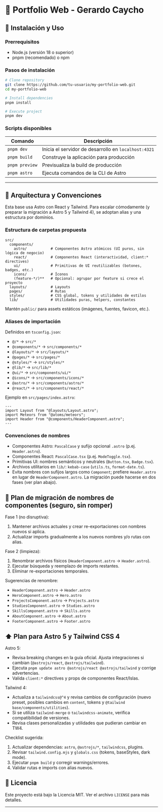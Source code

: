 # 🚀 Portfolio Web - Gerardo Caycho

## 🚀 Instalación y Uso

### Prerrequisitos

- Node.js (versión 18 o superior)
- pnpm (recomendado) o npm

### Pasos de instalación

```bash
# Clone repository
git clone https://github.com/tu-usuario/my-portfolio-web.git
cd my-portfolio-web

# Install dependencies
pnpm install

# Execute project
pnpm dev
```

### Scripts disponibles

| Comando        | Descripción                                          |
| -------------- | ---------------------------------------------------- |
| `pnpm dev`     | Inicia el servidor de desarrollo en `localhost:4321` |
| `pnpm build`   | Construye la aplicación para producción              |
| `pnpm preview` | Previsualiza la build de producción                  |
| `pnpm astro`   | Ejecuta comandos de la CLI de Astro                  |

---

## 🧱 Arquitectura y Convenciones

Esta base usa Astro con React y Tailwind. Para escalar cómodamente (y preparar la migración a Astro 5 y Tailwind 4), se adoptan alias y una estructura por dominios.

### Estructura de carpetas propuesta

```
src/
  components/
    astro/           # Componentes Astro atómicos (UI puros, sin lógica de negocio)
    react/           # Componentes React (interactividad, client:* directives)
    ui/              # Primitivas de UI reutilizables (botones, badges, etc.)
    icons/           # Íconos
    (feature-*/)**   # Opcional: agrupar por feature si crece el proyecto
  layouts/           # Layouts
  pages/             # Rutas
  styles/            # CSS global, tokens y utilidades de estilos
  lib/               # Utilidades puras, helpers, constantes
```

Mantén `public/` para assets estáticos (imágenes, fuentes, favicon, etc.).

### Aliases de importación

Definidos en `tsconfig.json`:

- `@/*` → `src/*`
- `@components/*` → `src/components/*`
- `@layouts/*` → `src/layouts/*`
- `@pages/*` → `src/pages/*`
- `@styles/*` → `src/styles/*`
- `@lib/*` → `src/lib/*`
- `@ui/*` → `src/components/ui/*`
- `@icons/*` → `src/components/icons/*`
- `@astro/*` → `src/components/astro/*`
- `@react/*` → `src/components/react/*`

Ejemplo en `src/pages/index.astro`:

```astro
---
import Layout from "@layouts/Layout.astro";
import Meteors from "@atoms/meteors";
import Header from "@components/HeaderComponent.astro";
---
```

### Convenciones de nombres

- Componentes Astro: `PascalCase` y sufijo opcional `.astro` (p.ej. `Header.astro`).
- Componentes React: `PascalCase.tsx` (p.ej. `ModeToggle.tsx`).
- Primitivas UI: nombres semánticos y neutrales (`Button.tsx`, `Badge.tsx`).
- Archivos utilitarios en `lib/`: `kebab-case` (`utils.ts`, `format-date.ts`).
- Evita nombres con sufijos largos como `Component`; prefiere `Header.astro` en lugar de `HeaderComponent.astro`. La migración puede hacerse en dos fases (ver plan abajo).

## 🔄 Plan de migración de nombres de componentes (seguro, sin romper)

Fase 1 (no disruptiva):

1. Mantener archivos actuales y crear re-exportaciones con nombres nuevos si aplica.
2. Actualizar imports gradualmente a los nuevos nombres y/o rutas con alias.

Fase 2 (limpieza):

1. Renombrar archivos físicos (`HeaderComponent.astro` → `Header.astro`).
2. Ejecutar búsqueda y reemplazo de imports restantes.
3. Eliminar re-exportaciones temporales.

Sugerencias de renombre:

- `HeaderComponent.astro` → `Header.astro`
- `HeroComponent.astro` → `Hero.astro`
- `ProjectsComponent.astro` → `Projects.astro`
- `StudiesComponent.astro` → `Studies.astro`
- `SkillsComponent.astro` → `Skills.astro`
- `AboutComponent.astro` → `About.astro`
- `FooterComponent.astro` → `Footer.astro`

## ⬆️ Plan para Astro 5 y Tailwind CSS 4

Astro 5:

- Revisa breaking changes en la guía oficial. Ajusta integraciones si cambian (`@astrojs/react`, `@astrojs/tailwind`).
- Ejecuta `pnpm update astro @astrojs/react @astrojs/tailwind` y corrige advertencias.
- Valida `client:*` directives y props de componentes React/Islas.

Tailwind 4:

- Actualiza a `tailwindcss@^4` y revisa cambios de configuración (nuevo preset, posibles cambios en `content`, tokens y `@tailwind base/components/utilities`).
- Si se utiliza `tailwind-merge` o `tailwindcss-animate`, verifica compatibilidad de versiones.
- Revisa clases personalizadas y utilidades que pudieran cambiar en TW4.

Checklist sugerida:

1. Actualizar dependencias: `astro`, `@astrojs/*`, `tailwindcss`, plugins.
2. Revisar `tailwind.config.mjs` y `globals.css` (tokens, baseStyles, dark mode).
3. Ejecutar `pnpm build` y corregir warnings/errores.
4. Validar rutas e imports con alias nuevos.

## 📄 Licencia

Este proyecto está bajo la Licencia MIT. Ver el archivo `LICENSE` para más detalles.

---

